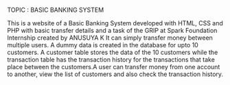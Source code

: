 TOPIC : BASIC BANKING SYSTEM

This is a website of a Basic Banking System developed with HTML, CSS and PHP with basic transfer details and a task of the GRIP at Spark Foundation Internship created by ANUSUYA K
It can simply transfer money between multiple users. A dummy data is created in the database for upto 10 customers. A customer table stores the data of the 10 customers while the transaction table has the transaction history for the transactions that take place between the customers.A user can transfer money from one account to another, view the list of customers and also check the transaction history.
